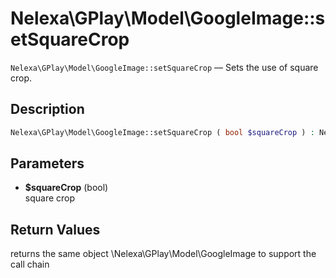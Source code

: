 # Nelexa\GPlay\Model\GoogleImage::setSquareCrop
`Nelexa\GPlay\Model\GoogleImage::setSquareCrop` — Sets the use of square crop.

## Description
```php
Nelexa\GPlay\Model\GoogleImage::setSquareCrop ( bool $squareCrop ) : Nelexa\GPlay\Model\GoogleImage
```

## Parameters
* **$squareCrop** (bool)  
square crop

## Return Values
returns the same object \Nelexa\GPlay\Model\GoogleImage to support the call chain

